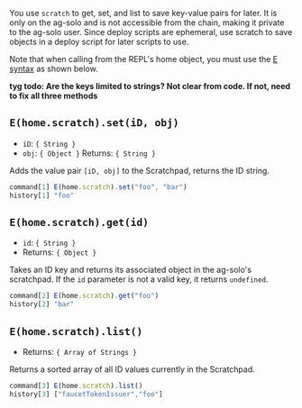 You use `scratch` to get, set, and list to save key-value pairs for later. It is only on the ag-solo and is not accessible from the chain, making it private to the ag-solo user. Since deploy scripts are ephemeral, use scratch to save objects in a deploy script for later scripts to use.

Note that when calling from the REPL's home object, you must use the [E syntax](./distributed-programming.md#communicating-with-remote-objects-using-e) as shown below.

**tyg todo: Are the keys limited to strings? Not clear from code. If not, need to fix all three methods**

## `E(home.scratch).set(iD, obj)`
- `iD`: `{ String }`
- `obj`: `{ Object }`
Returns: `{ String }`

Adds the value pair `[iD, obj]` to the Scratchpad, returns the ID string.
```js
command[1] E(home.scratch).set("foo", "bar")
history[1] "foo"
```

## `E(home.scratch).get(id)`
- `id`: `{ String }`
- Returns: `{ Object }`

Takes an ID key and returns its associated object in the ag-solo's scratchpad. 
If the `id` parameter is not a valid key, it returns `undefined`.
```js
command[2] E(home.scratch).get("foo")
history[2] "bar"
```

## `E(home.scratch).list()`
- Returns: `{ Array of Strings }` 

Returns a sorted array of all ID values currently in the Scratchpad.
```js
command[3] E(home.scratch).list()
history[3] ["faucetTokenIssuer","foo"]
```
